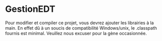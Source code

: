 GestionEDT
==========

Pour modifier et compiler ce projet, vous devrez ajouter les librairies à la main.
En effet dû à un soucis de compatibilité Windows/unix, le .classpath fournis est minimal.
Veuillez nous excuser pour la gène occasionnée.